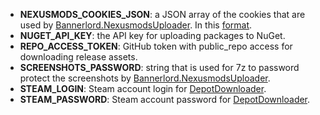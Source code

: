 * **NEXUSMODS_COOKIES_JSON**: a JSON array of the cookies that are used by [Bannerlord.NexusmodsUploader](https://github.com/BUTR/Bannerlord.NexusmodsUploader). In this [format](https://github.com/BUTR/Bannerlord.NexusmodsUploader/blob/master/Bannerlord.NexusmodsUploader/CookieEntry.cs).
* **NUGET_API_KEY**: the API key for uploading packages to NuGet.
* **REPO_ACCESS_TOKEN**: GitHub token with public_repo access for downloading release assets.
* **SCREENSHOTS_PASSWORD**: string that is used for 7z to password protect the screenshots by [Bannerlord.NexusmodsUploader](https://github.com/BUTR/Bannerlord.NexusmodsUploader).
* **STEAM_LOGIN**: Steam account login for [DepotDownloader](https://github.com/SteamRE/DepotDownloader).
* **STEAM_PASSWORD**: Steam account password for [DepotDownloader](https://github.com/SteamRE/DepotDownloader).
